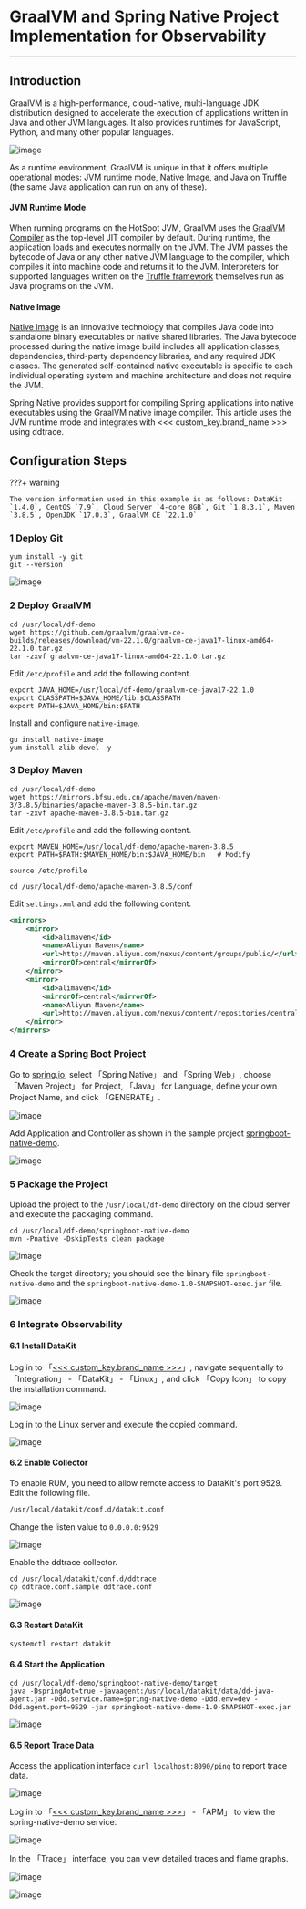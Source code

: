 # GraalVM and Spring Native Project Implementation for Observability

---

## Introduction

GraalVM is a high-performance, cloud-native, multi-language JDK distribution designed to accelerate the execution of applications written in Java and other JVM languages. It also provides runtimes for JavaScript, Python, and many other popular languages.

![image](../images/spring-native/1.png)

As a runtime environment, GraalVM is unique in that it offers multiple operational modes: JVM runtime mode, Native Image, and Java on Truffle (the same Java application can run on any of these).

#### JVM Runtime Mode

When running programs on the HotSpot JVM, GraalVM uses the [GraalVM Compiler](https://www.graalvm.org/22.1/reference-manual/java/compiler/) as the top-level JIT compiler by default. During runtime, the application loads and executes normally on the JVM. The JVM passes the bytecode of Java or any other native JVM language to the compiler, which compiles it into machine code and returns it to the JVM. Interpreters for supported languages written on the [Truffle framework](https://www.graalvm.org/22.1/graalvm-as-a-platform/language-implementation-framework/) themselves run as Java programs on the JVM.

#### Native Image

[Native Image](https://www.graalvm.org/22.1/reference-manual/native-image/) is an innovative technology that compiles Java code into standalone binary executables or native shared libraries. The Java bytecode processed during the native image build includes all application classes, dependencies, third-party dependency libraries, and any required JDK classes. The generated self-contained native executable is specific to each individual operating system and machine architecture and does not require the JVM.

Spring Native provides support for compiling Spring applications into native executables using the GraalVM native image compiler. This article uses the JVM runtime mode and integrates with <<< custom_key.brand_name >>> using ddtrace.

## Configuration Steps

???+ warning

    The version information used in this example is as follows: DataKit `1.4.0`, CentOS `7.9`, Cloud Server `4-core 8GB`, Git `1.8.3.1`, Maven `3.8.5`, OpenJDK `17.0.3`, GraalVM CE `22.1.0`

### 1 Deploy Git

```shell
yum install -y git
git --version
```

![image](../images/spring-native/2.png)

### 2 Deploy GraalVM

```shell
cd /usr/local/df-demo
wget https://github.com/graalvm/graalvm-ce-builds/releases/download/vm-22.1.0/graalvm-ce-java17-linux-amd64-22.1.0.tar.gz
tar -zxvf graalvm-ce-java17-linux-amd64-22.1.0.tar.gz
```

Edit `/etc/profile` and add the following content.

```shell
export JAVA_HOME=/usr/local/df-demo/graalvm-ce-java17-22.1.0
export CLASSPATH=$JAVA_HOME/lib:$CLASSPATH
export PATH=$JAVA_HOME/bin:$PATH
```

Install and configure `native-image`.

```shell
gu install native-image
yum install zlib-devel -y
```

### 3 Deploy Maven

```shell
cd /usr/local/df-demo
wget https://mirrors.bfsu.edu.cn/apache/maven/maven-3/3.8.5/binaries/apache-maven-3.8.5-bin.tar.gz
tar -zxvf apache-maven-3.8.5-bin.tar.gz
```

Edit `/etc/profile` and add the following content.

```shell
export MAVEN_HOME=/usr/local/df-demo/apache-maven-3.8.5
export PATH=$PATH:$MAVEN_HOME/bin:$JAVA_HOME/bin   # Modify
```

```shell
source /etc/profile
```

```shell
cd /usr/local/df-demo/apache-maven-3.8.5/conf
```

Edit `settings.xml` and add the following content.

```xml
<mirrors>
    <mirror>
        <id>alimaven</id>
        <name>Aliyun Maven</name>
        <url>http://maven.aliyun.com/nexus/content/groups/public/</url>
        <mirrorOf>central</mirrorOf>
    </mirror>
    <mirror>
        <id>alimaven</id>
        <mirrorOf>central</mirrorOf>
        <name>Aliyun Maven</name>
        <url>http://maven.aliyun.com/nexus/content/repositories/central/</url>
    </mirror>
</mirrors>
```

### 4 Create a Spring Boot Project

Go to [spring.io](https://start.spring.io/), select 「Spring Native」 and 「Spring Web」, choose 「Maven Project」 for Project, 「Java」 for Language, define your own Project Name, and click 「GENERATE」.

![image](../images/spring-native/3.png)

Add Application and Controller as shown in the sample project [springboot-native-demo](https://github.com/stevenliu2020/springboot-native-demo).

![image](../images/spring-native/4.png)

### 5 Package the Project

Upload the project to the `/usr/local/df-demo` directory on the cloud server and execute the packaging command.

```shell
cd /usr/local/df-demo/springboot-native-demo
mvn -Pnative -DskipTests clean package
```

![image](../images/spring-native/5.png)

Check the target directory; you should see the binary file `springboot-native-demo` and the `springboot-native-demo-1.0-SNAPSHOT-exec.jar` file.

![image](../images/spring-native/6.png)

### 6 Integrate Observability

#### 6.1 Install DataKit

Log in to 「[<<< custom_key.brand_name >>>](https://console.guance.com/)」, navigate sequentially to 「Integration」 - 「DataKit」 - 「Linux」, and click 「Copy Icon」 to copy the installation command.

![image](../images/spring-native/7.png)

Log in to the Linux server and execute the copied command.

![image](../images/spring-native/8.png)

#### 6.2 Enable Collector

To enable RUM, you need to allow remote access to DataKit's port 9529. Edit the following file.

```bash
/usr/local/datakit/conf.d/datakit.conf
```

Change the listen value to `0.0.0.0:9529`

![image](../images/spring-native/9.png)

Enable the ddtrace collector.

```shell
cd /usr/local/datakit/conf.d/ddtrace
cp ddtrace.conf.sample ddtrace.conf
```

![image](../images/spring-native/10.png)

#### 6.3 Restart DataKit

```shell
systemctl restart datakit
```

#### 6.4 Start the Application

```shell
cd /usr/local/df-demo/springboot-native-demo/target
java -DspringAot=true -javaagent:/usr/local/datakit/data/dd-java-agent.jar -Ddd.service.name=spring-native-demo -Ddd.env=dev -Ddd.agent.port=9529 -jar springboot-native-demo-1.0-SNAPSHOT-exec.jar
```

![image](../images/spring-native/11.png)

#### 6.5 Report Trace Data

Access the application interface `curl localhost:8090/ping` to report trace data.

![image](../images/spring-native/12.png)

Log in to 「[<<< custom_key.brand_name >>>](https://console.guance.com/)」 - 「APM」 to view the spring-native-demo service.

![image](../images/spring-native/13.png)

In the 「Trace」 interface, you can view detailed traces and flame graphs.

![image](../images/spring-native/14.png)

![image](../images/spring-native/15.png)